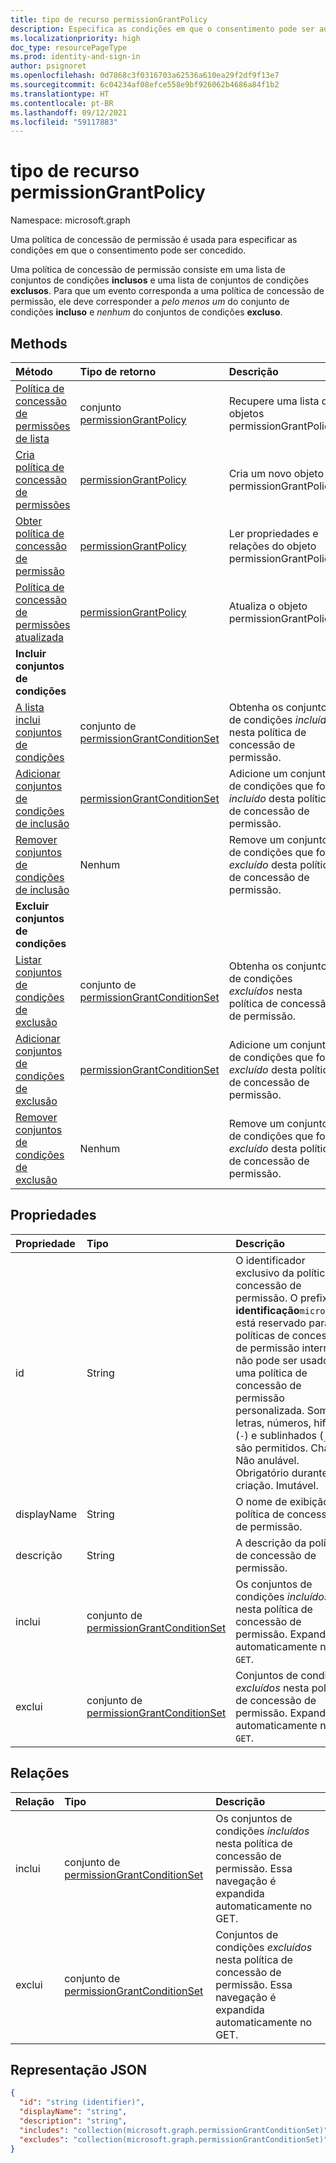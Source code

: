 ```yaml
---
title: tipo de recurso permissionGrantPolicy
description: Especifica as condições em que o consentimento pode ser autorizado.
ms.localizationpriority: high
doc_type: resourcePageType
ms.prod: identity-and-sign-in
author: psignoret
ms.openlocfilehash: 0d7868c3f0316703a62536a610ea29f2df9f13e7
ms.sourcegitcommit: 6c04234af08efce558e9bf926062b4686a84f1b2
ms.translationtype: HT
ms.contentlocale: pt-BR
ms.lasthandoff: 09/12/2021
ms.locfileid: "59117883"
---
```

# <a name="permissiongrantpolicy-resource-type"></a>tipo de recurso permissionGrantPolicy

Namespace: microsoft.graph

Uma política de concessão de permissão é usada para especificar as condições em que o consentimento pode ser concedido.

Uma política de concessão de permissão consiste em uma lista de conjuntos de condições **inclusos** e uma lista de conjuntos de condições **exclusos**. Para que um evento corresponda a uma política de concessão de permissão, ele deve corresponder a *pelo menos um* do conjunto de condições **incluso** e *nenhum* do conjuntos de condições **excluso**.

## <a name="methods"></a>Methods

| Método | Tipo de retorno | Descrição |
|:---------------|:--------|:----------|
|[Política de concessão de permissões de lista](../api/permissiongrantpolicy-list.md) | conjunto [permissionGrantPolicy](permissiongrantpolicy.md) | Recupere uma lista de objetos permissionGrantPolicy. |
|[Cria política de concessão de permissões](../api/permissiongrantpolicy-post-permissiongrantpolicies.md)| [permissionGrantPolicy](permissiongrantpolicy.md) | Cria um novo objeto permissionGrantPolicy. |
|[Obter política de concessão de permissão](../api/permissiongrantpolicy-get.md) | [permissionGrantPolicy](permissiongrantpolicy.md) |Ler propriedades e relações do objeto permissionGrantPolicy.|
|[Política de concessão de permissões atualizada](../api/permissiongrantpolicy-update.md) | [permissionGrantPolicy](permissiongrantpolicy.md)  |Atualiza o objeto permissionGrantPolicy. |
|**Incluir conjuntos de condições**| | |
|[A lista inclui conjuntos de condições](../api/permissiongrantpolicy-list-includes.md) |conjunto de [permissionGrantConditionSet](permissiongrantconditionset.md)| Obtenha os conjuntos de condições *incluídos* nesta política de concessão de permissão.|
|[Adicionar conjuntos de condições de inclusão](../api/permissiongrantpolicy-post-includes.md) |[permissionGrantConditionSet](permissiongrantconditionset.md) | Adicione um conjunto de condições que foi *incluído* desta política de concessão de permissão. |
|[Remover conjuntos de condições de inclusão](../api/permissiongrantpolicy-delete-includes.md) | Nenhum | Remove um conjunto de condições que foi *excluído* desta política de concessão de permissão.|
|**Excluir conjuntos de condições**| | |
|[Listar conjuntos de condições de exclusão](../api/permissiongrantpolicy-list-excludes.md) |conjunto de [permissionGrantConditionSet](permissiongrantconditionset.md)| Obtenha os conjuntos de condições *excluídos* nesta política de concessão de permissão.|
|[Adicionar conjuntos de condições de exclusão](../api/permissiongrantpolicy-post-excludes.md) |[permissionGrantConditionSet](permissiongrantconditionset.md) | Adicione um conjunto de condições que foi *excluído* desta política de concessão de permissão. |
|[Remover conjuntos de condições de exclusão](../api/permissiongrantpolicy-delete-excludes.md) | Nenhum | Remove um conjunto de condições que foi *excluído* desta política de concessão de permissão.|

## <a name="properties"></a>Propriedades

| Propriedade     | Tipo |Descrição|
|:---------------|:--------|:----------|
| id | String | O identificador exclusivo da política de concessão de permissão. O prefixo de **identificação**`microsoft-` está reservado para políticas de concessão de permissão interna e não pode ser usado em uma política de concessão de permissão personalizada. Somente letras, números, hifens (`-`) e sublinhados (`_`) são permitidos. Chave. Não anulável. Obrigatório durante a criação. Imutável. |
| displayName | String |O nome de exibição da política de concessão de permissão.|
| descrição |String| A descrição da política de concessão de permissão.|
| inclui | conjunto de [permissionGrantConditionSet](permissiongrantconditionset.md)| Os conjuntos de condições *incluídos* nesta política de concessão de permissão. Expandida automaticamente no `GET`.|
| exclui |conjunto de [permissionGrantConditionSet](permissiongrantconditionset.md)| Conjuntos de condições *excluídos* nesta política de concessão de permissão. Expandida automaticamente no `GET`.|

## <a name="relationships"></a>Relações

| Relação | Tipo |Descrição|
|:---------------|:--------|:----------|
|inclui|conjunto de [permissionGrantConditionSet](permissiongrantconditionset.md)| Os conjuntos de condições *incluídos* nesta política de concessão de permissão. Essa navegação é expandida automaticamente no GET. |
|exclui|conjunto de [permissionGrantConditionSet](permissiongrantconditionset.md)| Conjuntos de condições *excluídos* nesta política de concessão de permissão. Essa navegação é expandida automaticamente no GET. |

## <a name="json-representation"></a>Representação JSON

<!-- {
  "blockType": "resource",
  "keyProperty": "id",
  "@odata.type": "microsoft.graph.permissionGrantPolicy"
}-->

```json
{
  "id": "string (identifier)",
  "displayName": "string",
  "description": "string",
  "includes": "collection(microsoft.graph.permissionGrantConditionSet)",
  "excludes": "collection(microsoft.graph.permissionGrantConditionSet)"
}
```
